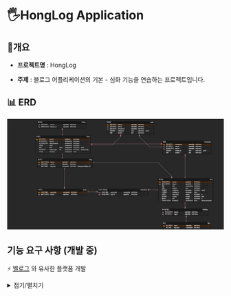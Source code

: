 # 🖐HongLog Application

## 📝개요
* **프로젝트명** : HongLog

* **주제** : 블로그 어플리케이션의 기본 - 심화 기능을 연습하는 프로젝트입니다.

## 📊 ERD

![blogERD.png](images/blogERD.png)

## 기능 요구 사항 (개발 중)
⚡️ [벨로그](https://velog.io/)  와 유사한 플랫폼 개발

<details>
<summary>접기/펼치기</summary> </br>

### 블로그
 - [x] 회원 1 명은 1 개의 Blog 를 가질 수 있습니다.
 - [x] 회원가입, 로그인 기능을 제공합니다.
 - [ ] http://도메인은 사용자들이 작성한 최신 글, 인기 글을 볼 수 있습니다. (정렬방식에 따라 최신, 인기글을 볼 수 있습니다.)
 - [x] http://도메인에서 보여주는 블로그 글에는 제목, 내용일부, 작성자사진, 작성자 아이디, 좋아요 수가 보여집니다.
 - [ ] http://도메인/@carami 는 carami 아이디의 사용자의 블로그 페이지입니다.
 - [ ] http://도메인/@아이디 를 가면 좌측에 tag 목록이 나오고 tag 에 글의 수가 보여집니다.
 - [ ] http://도메인/@아이디 를 가면 글 목록, 시리즈 목록, 소개를 볼 수 있습니다.

### 블로그 포스트
 - [ ] 사용자는 임시 글을 작성할 수 있습니다. 
 - [x] 사용자는 글을 작성하자 마자 즉시 출간할 수 있습니다. 
 - [ ] 사용자는 임시 글 목록을 볼 수 있습니다. 
 - [ ] 글을 작성할 때 이미지, URL 등을 포함시킬 수 있습니다. 
 - [x] 글은 제목, 내용, 태그들을 작성할 수 있고 자동으로 작성일이 지정됩니다. (제목, 내용은 필수 입니다.)
 - [ ] 임시 글 목록에서 임시 글을 삭제할 수 있습니다. 
 - [ ] 임시 글은 수정할 수 있습니다. 수정 후 바로 출간할 수 있습니다

### 좋아요, 팔로우
 - [ ] 사용자는 블로그에서 “좋아하기”를 할 수 있습니다. 
 - [ ] 좋아하기를 선택한 블로그 글들만 모아서 볼 수 있습니다. 
 - [ ] 사용자가 읽은 글들만 모아서 볼 수 있습니다. 
 - [ ] 팔로우 한 사용자 목록을 볼 수 있습니다. 언팔로우 할 수 있습니다.

### 개인정보
 - [x] 사용자는 본인의 프로필 이미지를 등록할 수 있습니다. 
 - [x] 본인이 등록한 프로필을 삭제할 수 있습니다. 
 - [ ] 블로그 제목을 설정할 수 있습니다. 설정하지 않으면 기본적으로 사용자 아이디가 됩니다. 
 - [ ] 이메일 주소를 변경할 수 있습니다. (회원 가입시 등록할 수 있습니다.)
 - [ ] 이메일 수신 설정을 변경할 수 있습니다. (댓글 알림, 업데이트 소식 알림)
 - [ ] 회원 탈퇴 기능을 제공합니다.

### 출간
 - [ ] 임시 글을 출간하거나, 바로 출간하기를 하게 되면 포스트 미리보기 이미지를 등록할 수 있습니다. 
 - [ ] 임시 글을 출간하거나, 바로 출간하기를 하게 될 때 글의 제목과 내용을 일부 보여줍니다. 전체공개로 올릴지 비공개로 올릴지를 결정할 수 있습니다. 
 - [x] 해당 글의 URL 은 /@아이디/posts/제목이 됩니다. 제목은 URLEncoding 으로 인코딩 되어 있어야 합니다. 
 - [ ] 임시 글을 출간하거나, 바로 출간하기를 하게 될 때 시리즈에 추가할 수 있습니다.

### 블로그 글보기
 - [x] 블로그 글 보기 기능을 제공합니다. 
 - [ ] 비공개 글의 경우 비공개 표시를 제공합니다. 
 - [ ] 내 글이 아닌 경우 좋아요를 할 수 있습니다. 
 - [ ] 내 글의 경우 통계정보를 볼 수 있습니다. 
 - [ ] 내 글의 경우 수정할 수 있습니다. 
 - [ ] 내 글의 경우 삭제할 수 있습니다. 
 - [ ] 블로그를 작성한 사람의 프로필 이미지와 아이디를 하단에 보여줍니다. 
 - [ ] 다른 사람의 글의 경우 팔로우를 할 수 있습니다. 
 - [ ] 해당 사용자의 이전 블로그글, 이후 블로그글에 대한 링크를 볼 수 있습니다

### 댓글
 - [ ] 블로그에 사용자는 댓글을 작성할 수 있습니다. 
 - [ ] 블로그 글보기를 하면 댓글의 수가 표시됩니다. 
 - [ ] 댓글에 답글을 작성할 수 있습니다. 
 - [ ] 댓글을 삭제할 수 있습니다

### 관리자
 - [ ] 관리자 페이지로 가면 모든 포스팅된 글 목록을 볼 수 있습니다.
 - [ ] 관리자는 어떤 글이든 삭제할 수 있습니다.
</details>
